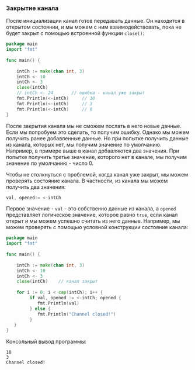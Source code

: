### Закрытие канала

После инициализации канал готов передавать данные. Он находится в открытом состоянии, и мы можем с ним взаимодействовать, пока не будет закрыт с помощью встроенной функции `close()`:
```go
package main
import "fmt"
 
func main() {
     
    intCh := make(chan int, 3) 
    intCh <- 10
    intCh <- 3
    close(intCh)
    // intCh <- 24       // ошибка - канал уже закрыт
    fmt.Println(<-intCh)     // 10
    fmt.Println(<-intCh)     // 3
    fmt.Println(<-intCh)     // 0
}
```
После закрытия канала мы не сможем послать в него новые данные. Если мы попробуем это сделать, то получим ошибку. Однако мы можем получить ранее добавленные данные. Но при попытке получить данные из канала, которых нет, мы получим значение по умолчанию. Например, в примере выше в канал добавляются два значения. При попытке получить третье значение, которого нет в канале, мы получим значение по умолчанию - число 0.

Чтобы не столкнуться с проблемой, когда канал уже закрыт, мы можем проверять состояние канала. В частности, из канала мы можем получить два значения:
```go
val, opened:= <-intCh
```
Первое значение - `val` - это собственно данные из канала, а `opened` представляет логическое значение, которое равно `true`, если канал открыт и мы можем успешно считать из него данные. Например, мы можем проверять с помощью условной конструкции состояние канала:
```go
package main
import "fmt"
 
func main() {
     
    intCh := make(chan int, 3) 
    intCh <- 10
    intCh <- 3
    close(intCh)    // канал закрыт
     
    for i := 0; i < cap(intCh); i++ { 
         if val, opened := <-intCh; opened { 
            fmt.Println(val) 
         } else { 
            fmt.Println("Channel closed!") 
         } 
   }
}
```
Консольный вывод программы:
```
10
3
Channel closed!
```